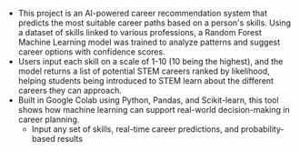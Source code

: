 - This project is an AI-powered career recommendation system that predicts the most suitable career paths based on a person's skills. Using a dataset of skills linked to various professions, a Random Forest Machine Learning model was trained to analyze patterns and suggest career options with confidence scores.
- Users input each skill on a scale of 1-10 (10 being the highest), and the model returns a list of potential STEM careers ranked by likelihood, helping students being introduced to STEM learn about the different careers they can approach.
- Built in Google Colab using Python, Pandas, and Scikit-learn, this tool shows how machine learning can support real-world decision-making in career planning.
     - Input any set of skills, real-time career predictions, and probability-based results
